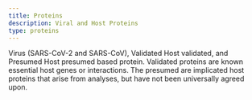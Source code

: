```yaml
---
title: Proteins
description: Viral and Host Proteins
type: proteins
---
```


Virus (SARS-CoV-2 and SARS-CoV), Validated Host validated, and Presumed Host presumed based 
protein. Validated proteins are known essential host genes or interactions. The presumed are implicated host proteins 
that arise from analyses, but have not been universally agreed upon. 
